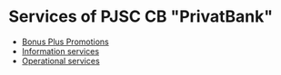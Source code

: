 # Services of PJSC CB "PrivatBank"

* [Bonus Plus Promotions](../bonusplus/bonu_plus.md)
* [Information services](informatsionnie.md)
* [Operational services](operatsionnie.md)
